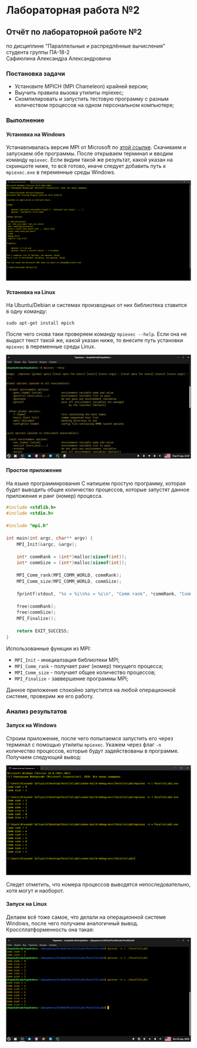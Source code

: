# Лабораторная работа №2

## Отчёт по лабораторной работе №2

по дисциплине "Параллельные и распредлённые вычисления"  
студента группы ПА-18-2  
Сафиюлина Александра Александровича

### Постановка задачи

* Установите MPICH (MPI Chameleon) крайней версии;  
* Выучить правила вызова утилиты mpiexec;  
* Скомпилировать и запустить тестовую программу с разным количеством
  процессов на одном персональном компьютере;
  
### Выполнение

#### Установка на Windows

Устанавливалась версия MPI от Microsoft по [этой ссылке][mpi-link]. Скачиваем
и запускаем обе программы. После открываем терминал и вводим команду ``mpiexec``.
Если видим такой же результат, какой указан на скриншоте ниже, то всё готово,
иначе следует добавить путь к ``mpiexec.exe`` в переменные среды Windows.

![Проверяем mpiexec на Windows][mpi-windows-check]

#### Установка на Linux

На Ubuntu/Debian и системах производных от них библиотека ставится в одну
команду:

``sudo apt-get install mpich``

После чего снова таки проверяем команду ``mpiexec --help``. Если она не выдаст
текст такой же, какой указан ниже, то внесите путь установки ``mpiexec`` в
переменные среды Linux.

![Проверяем mpiexec на Linux][mpi-linux-check]

#### Простое приложение

На языке программирования C напишем простую программу, которая будет выводить
общее количество процессов, которые запустят данное приложение и ранг (номер)
процесса.

```C
#include <stdlib.h>
#include <stdio.h>

#include "mpi.h"

int main(int argc, char** argv) {
	MPI_Init(&argc, &argv);

	int* commRank = (int*)malloc(sizeof(int));
	int* commSize = (int*)malloc(sizeof(int));

	MPI_Comm_rank(MPI_COMM_WORLD, commRank);
	MPI_Comm_size(MPI_COMM_WORLD, commSize);

	fprintf(stdout, "%s = %i\n%s = %i\n", "Comm rank", *commRank, "Comm size", *commSize);

	free(commRank);
	free(commSize);
	MPI_Finalize();

	return EXIT_SUCCESS;
}
```

Использованные функции из MPI:
* ``MPI_Init`` - инициалзация библиотеки MPI;
* ``MPI_Comm_rank`` - получает ранг (номер) текущего процесса;
* ``MPI_Comm_size`` - получает общее количество процессов;
* ``MPI_Finalize`` - заввершение программы MPI;

Данное приложение спокойно запустится на любой операционной системе, проверим же его работу.

### Анализ результатов

#### Запуск на Windows

Строим приложение, после чего попытаемся запустить его через терминал с помощью утилиты
``mpiexec``. Укажем через флаг ``-n`` количество процессов, которые будут задействованы в
программе. Получаем следующий вывод:

![Запуск на Windows][windows-launch]

Следет отметить, что номера процессов выводятся непоследовательно, хотя могут и
наоборот.

#### Запуск на Linux

Делаем всё тоже самое, что делали на операционной системе Windows, после чего
получаем аналогичный вывод. Кроссплатформенность она такая:

![Запуск на Linux][linux-launch]

[mpi-link]: https://www.microsoft.com/en-us/download/details.aspx?id=57467

[mpi-windows-check]: img/mpi-windows-check.png
[mpi-linux-check]: img/mpi-linux-check.png
[windows-launch]: img/windows-test.png
[linux-launch]: img/linux-test.png
